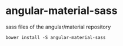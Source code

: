 # angular-material-sass
sass files of the angular/material repository
```
bower install -S angular-material-sass
```
